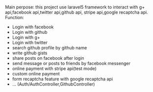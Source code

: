 Main perpose: this project use laravel5 framework to interact with g+ api,facebook api,twitter api,github api,
stripe api,google recaptcha api.
Function:

*  Login with facebook
*  Login with github
*  Login with g+
*  Login with twitter
*  search github profile by github name
*  write github gists
*  share posts on facebook after login
*  send message or posts to friends by facebook messenger
*  online payment with stripe api(test mode)
*  custom online payment
*  form recaptcha feature with google recaptcha api
*  ...
(Auth/AuthController,GithubController)


